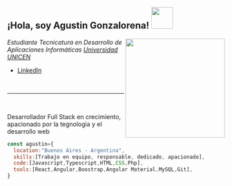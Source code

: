 <h2>¡Hola, soy Agustin Gonzalorena! <img src=https://user-images.githubusercontent.com/108542215/236871721-a3b014b3-3ba6-44d5-8089-e6a8cc18224b.gif width="50"></h2>
<img align='right' src=https://user-images.githubusercontent.com/108542215/236872799-f46ceb31-fe98-4161-be12-7dc37267c665.gif width="230">

<p><em>Estudiante Tecnicatura en Desarrollo de Aplicaciones Informáticas <a href="https://exa.unicen.edu.ar/tudai/">Universidad UNICEN</a></em></p>

- [LinkedIn](https://www.linkedin.com/in/agustin-gonzalorena/)
<br>

---

<br>

<p>Desarrollador Full Stack en crecimiento, apacionado por la tegnologia y el desarrollo web</p>

```js
const agustin={
  location:"Buenos Aires - Argentina",
  skills:[Trabajo en equipo, responsable, dedicado, apacionado],
  code:[Javascript,Typescript,HTML,CSS,Php],
  tools:[React,Angular,Boostrap,Angular Material,MySQL,Git],
}

```
